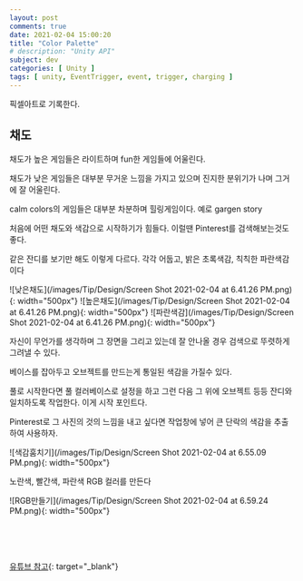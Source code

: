 ```yaml
---
layout: post
comments: true
date: 2021-02-04 15:00:20
title: "Color Palette"
# description: "Unity API"
subject: dev
categories: [ Unity ]
tags: [ unity, EventTrigger, event, trigger, charging ]
---
```


픽셀아트로 기록한다.

## 채도

채도가 높은 게임들은 라이트하며 fun한 게임들에 어울린다.

채도가 낮은 게임들은 대부분 무거운 느낌을 가지고 있으며 진지한 분위기가 나며 그거에 잘 어울린다.

calm colors의 게임들은 대부분 차분하며 힐링게임이다. 예로 gargen story

처음에 어떤 채도와 색감으로 시작하기가 힘들다. 이럴땐 Pinterest를 검색해보는것도 좋다.

같은 잔디를 보기만 해도 이렇게 다르다. 각각 어둡고, 밝은 초록색감, 칙칙한 파란색감이다 

![낮은채도](/images/Tip/Design/Screen Shot 2021-02-04 at 6.41.26 PM.png){: width="500px"}
![높은채도](/images/Tip/Design/Screen Shot 2021-02-04 at 6.41.26 PM.png){: width="500px"}
![파란색감](/images/Tip/Design/Screen Shot 2021-02-04 at 6.41.26 PM.png){: width="500px"}

자신이 무언가를 생각하며 그 장면을 그리고 있는데 잘 안나올 경우 검색으로 뚜렷하게 그려낼 수 있다.


베이스를 잡아두고 오브젝트를 만드는게 통일된 색감을 가질수 있다.

풀로 시작한다면 풀 컬러베이스로 설정을 하고 그런 다음 그 위에 오브젝트 등등 잔디와 일치하도록 작업한다. 이게 시작 포인트다.

Pinterest로 그 사진의 것의 느낌을 내고 싶다면 작업창에 넣어 큰 단락의 색감을 추출하여 사용하자.

![색감훔치기](/images/Tip/Design/Screen Shot 2021-02-04 at 6.55.09 PM.png){: width="500px"}


노란색, 빨간색, 파란색 RGB 컬러를 만든다

![RGB만들기](/images/Tip/Design/Screen Shot 2021-02-04 at 6.59.24 PM.png){: width="500px"}

<br>
<br>
<br>

[유튜브 참고](https://youtu.be/BVBiUnBUB8c){: target="_blank"}




<!-- [공식 레퍼런스](https://docs.unity3d.com/ScriptReference/GameObject-activeSelf.html){:target="_blank"} -->